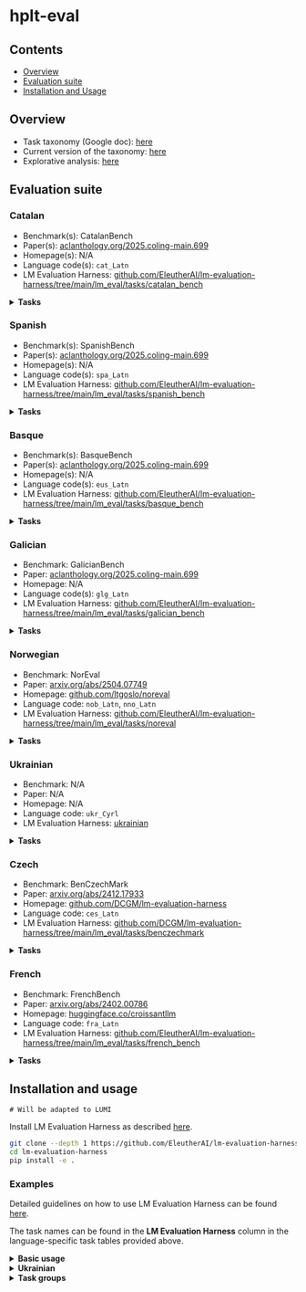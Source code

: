 # hplt-eval

## Contents
- [Overview](#overview)
- [Evaluation suite](#evaluation-suite)
- [Installation and Usage](#installation-and-usage)


## Overview

* Task taxonomy (Google doc): [here](https://docs.google.com/spreadsheets/d/13DjTlr4Ph_QSFvRI2kmIoB0gdEqAGOPBQ_J2SgTg2tQ/edit?usp=sharing)
* Current version of the taxonomy: [here](taxonomy.csv)
* Explorative analysis: [here](explorative.ipynb)

## Evaluation suite


### Catalan

* Benchmark(s): CatalanBench
* Paper(s): [aclanthology.org/2025.coling-main.699](https://aclanthology.org/2025.coling-main.699)
* Homepage(s): N/A
* Language code(s): `cat_Latn`
* LM Evaluation Harness: [github.com/EleutherAI/lm-evaluation-harness/tree/main/lm_eval/tasks/catalan_bench](https://github.com/EleutherAI/lm-evaluation-harness/tree/main/lm_eval/tasks/catalan_bench)


<details >
<summary><b>Tasks</b></summary>

|Name  |LM Evaluation Harness   |Task type  | Task category |
|:---|:---|:---|:---|
|	ARC-ca	| `arc_ca_challenge`	|	Multiple-choice QA |	Language-specific & world knowledge |
|	ARC-ca	| `arc_ca_easy`		|	Multiple-choice QA |	Language-specific & world knowledge |
|	Belebele| 	`belebele_cat_Latn`	|Multiple-choice QA |	Reading comprehension |
|	CatalanQA|	`catalanqa`			 |Generative QA	| Language-specific & world knowledge|
|	CatCoLA|	`catcola`	|		 Text classification	|Language knowledge|
|	COPA-ca	|`copa_ca`	|	Text cassification	|Commonsense reasoning|
|	CoQCat	|`coqcat`	|	 Generative QA	|Reading comprehension|
|	MGSM-cat|	`mgsm_direct_ca`	|	Generative QA	|Mathematical reasoning|
|	OpenBookQA-cat	|`openbookqa_ca`	|	Multiple-choice QA |	Language-specific & world knowledge|
|	Parafraseja	|`parafraseja`	|	Text classification	|Paraphrasing|
|	PAWS-ca	|`paws_ca`	|	 Text classification	|Paraphrasing|
|	PIQA-ca|	`piqa_ca`	|		Multiple-choice QA |	Commonsense reasoning|
|	SIQA-ca	|`siqa_ca`	|		Multiple-choice QA |	Commonsense reasoning|
|	TE-ca	|`TE-ca`	|	Text classification	|Entailment|
|	VeritasQA-cat Generation	|`veritasqa_gen_ca`	|	Generative QA|	Truthfulness|
|	VeritasQA-cat Multiple-choice	|`veritasqa_mc1_ca`	|	Multiple-choice QA |	Truthfulness|
|	VeritasQA-cat Multiple-choice	|`veritasqa_mc2_ca`	|	Multiple-choice QA |	Truthfulness|
|	WNLI	|`wnli_ca`	|	Text classification	|Entailment|
|	XNLI	|`xnli_ca`	|	Text classification	|Entailment|
|	XQuAD	|`xquad_ca`	|	Generative QA|	Reading comprehension|
|	xStoryCloze	|`xstorycloze_ca`	|	Multiple-choice QA |	Commonsense reasoning|
|	Cocoteros	|`cocoteros_va`	|	Text generation	|Commonsense reasoning|
|	FLORES	| `flores_en-ca`	|	Sequence-to-sequence generation|	Machine translation|

</details>

### Spanish

* Benchmark(s): SpanishBench
* Paper(s): [aclanthology.org/2025.coling-main.699](https://aclanthology.org/2025.coling-main.699)
* Homepage(s): N/A
* Language code(s): `spa_Latn`
* LM Evaluation Harness: [github.com/EleutherAI/lm-evaluation-harness/tree/main/lm_eval/tasks/spanish_bench](https://github.com/EleutherAI/lm-evaluation-harness/tree/main/lm_eval/tasks/spanish_bench)

<details >
<summary><b>Tasks</b></summary>

|Name  |LM Evaluation Harness   |Task type  | Task category |
|:---|:---|:---|:---|
|Belebele|	`belebele_spa_Latn`	 |Multiple-choice QA	|Reading comprehension|
|COPA|	`copa_es`		|Text cassification	|Commonsense reasoning|
|ESCoLA	|`escola`		|Text cassification	|Language knowledge|
|MGSM-es|	`mgsm_direct_es`	|	Generative QA|	Mathematical reasoning|
|OpenBookQA-es	|`openbookqa_es`	|	Multiple-choice QA|	Language-specific & world knowledge|
|PAWS-es|	`paws_es`	|	Text cassification|	Paraphrasing|
|VeritasQA-es Generation	|`veritasqa_gen_es`	|	Generative QA|	Truthfulness|
|VeritasQA-es Multiple-choice	|`veritasqa_mc1_es`	|	Multiple-choice QA	|Truthfulness|
|VeritasQA-es Multiple-choice	|`veritasqa_mc2_es`	|		Multiple-choice QA|	Truthfulness|
|WNLI	| `wnli_es`	|	Text cassification	|Entailment|
|XNLI	| `xnli_es`	|	Text cassification	| Entailment|
|XQuAD	| `xquad_es`|		Generative QA	|Reading comprehension|
|xStoryCloze	|`xstorycloze_es`	|	Multiple-choice QA|	Commonsense reasoning|
|Cocoteros|	`cocoteros_es`	|		Text generation | 	Commonsense reasoning|
|FLORES	|`flores_en-es`	| Sequence-to-sequence generation|	Machine translation|
|INCLUDE|	`include_base_44_spanish`		|	Multiple-choice QA	|Language-specific & world knowledge|
|Global-MMLU|	`global_mmlu_full_es`		|	Multiple-choice QA	|Language-specific & world knowledge|

</details>

### Basque

* Benchmark(s): BasqueBench
* Paper(s): [aclanthology.org/2025.coling-main.699](https://aclanthology.org/2025.coling-main.699)
* Homepage(s): N/A
* Language code(s): `eus_Latn`
* LM Evaluation Harness: [github.com/EleutherAI/lm-evaluation-harness/tree/main/lm_eval/tasks/basque_bench](https://github.com/EleutherAI/lm-evaluation-harness/tree/main/lm_eval/tasks/basque_bench)

<details >
<summary><b>Tasks</b></summary>

|Name  |LM Evaluation Harness   | Task type  | Task category |
|:---|:---|:---|:---|
|	Belebele |	`belebele_eus_Latn`	|	 	Multiple-choice QA	|Reading comprehension|
|	EusExams	|`eus_exams_eu`	|		Multiple-choice QA	|Language-specific & world knowledge|
|	EusProfficiency	|`eus_proficiency`	|	 Multiple-choice QA	|Language-specific & world knowledge|
|	EusReading|	`eus_reading`	|	 Multiple-choice QA|	Reading comprehension|
|	EusTrivia	|`eus_trivia`	|	 Multiple-choice QA|	Language-specific & world knowledge|
|	MGSM-eu	|`mgsm_direct_eu`	|		Generative QA	|Mathematical reasoning|
|	PIQA-eu	|`piqa_eu`	|	Multiple-choice QA|	Commonsense reasoning|
|	NLI (Basque GLUE)	|`qnlieu`	|	Text classification|	Entailment|
|	WNLI	|`wnli_eu`	|	Text classification|	Entailment|
|	XCOPA	|`xcopa_eu`	|	Text cassification	|Commonsense reasoning|
|	XNLI	|`xnli_eu_native`	|	Text classification|	Entailment|
|	xStoryCloze|	`xstorycloze_eu`	|		Multiple-choice QA|	Commonsense reasoning|
|	PAWS-eu|	`paws_eu`	|Text classification|	Paraphrasing|
|	ARC-eu|`arc_eu_easy`	|	 	Multiple-choice QA|	Language-specific & world knowledge|
|	ARC-eu|	`arc_eu_challenge`	|		Multiple-choice QA|	Language-specific & world knowledge|
|	FLORES	|`flores_en-eu`	|	Sequence-to-sequence generation|	Machine translation|
|	INCLUDE	|`include_base_44_basque`	|		Multiple-choice QA|	Language-specific & world knowledge|

</details>

### Galician

* Benchmark: GalicianBench
* Paper: [aclanthology.org/2025.coling-main.699](https://aclanthology.org/2025.coling-main.699)
* Homepage: N/A
* Language code(s): `glg_Latn`
* LM Evaluation Harness: [github.com/EleutherAI/lm-evaluation-harness/tree/main/lm_eval/tasks/galician_bench](https://github.com/EleutherAI/lm-evaluation-harness/tree/main/lm_eval/tasks/galician_bench)

<details >
<summary><b>Tasks</b></summary>

|Name  |LM Evaluation Harness  | Task type  | Task category |
|:---|:---|:---|:---|
|Belebele|	`belebele_`	| Multiple-choice QA	|Reading comprehension|
|FLORES	|`flores_en-gl`|	Sequence-to-sequence generation|	Machine translation|
|GalCoLA|	`galcola`		|Text classification|	Language knowledge|
|MGSM	|`mgsm_direct_gl`		|Generative QA|	Mathematical reasoning|
|OpenBookQA-gl	| `openbookqa_gl`	|Multiple-choice QA	|Language-specific & world knowledge|
|Parafrases-gl	|`parafrases_gl`		|Text classification	|Paraphrasing|
|PAWS-gl|	`paws_gl`	|Text classification	|Paraphrasing|
|TruthfulQA-gl Generation	|`truthfulqa_gl_gen`|	Generative QA	|Truthfulness|
|TruthfulQA-gl Multiple-choice	|`truthfulqa_gl_mc1`|	Multiple-choice QA	|Truthfulness|
|TruthfulQA-gl Multiple-choice|	`truthfulqa_gl_mc2` |		Multiple-choice QA	|Truthfulness|
|VeritasQA-gl Generation	|`veritasqa_gen_gl`|	Generative QA	|Truthfulness|
|VeritasQA-gl Multiple-choice|`veritasqa_mc1_gl`|	Multiple-choice QA	|Truthfulness|
|VeritasQA-gl Multiple-choice|	`veritasqa_mc2_gl`|	Multiple-choice QA	|Truthfulness|

</details>

### Norwegian

* Benchmark: NorEval
* Paper: [arxiv.org/abs/2504.07749](https://arxiv.org/abs/2504.07749)
* Homepage: [github.com/ltgoslo/noreval](https://github.com/ltgoslo/noreval/tree/main)
* Language code: `nob_Latn`, `nno_Latn`
* LM Evaluation Harness: [github.com/EleutherAI/lm-evaluation-harness/tree/main/lm_eval/tasks/noreval](https://github.com/EleutherAI/lm-evaluation-harness/tree/main/lm_eval/tasks/noreval)


<details >
<summary><b>Tasks</b></summary>

|Name  |Bokmål | Nynorsk  |Task type  | Task category |
|:---|:---|:---|:---|:---|
|[NoReC Sentence](https://huggingface.co/datasets/ltg/norec_sentence) |```norec_sentence```  | ❌ |Text classification| Sentiment analysis |
|[NoReC Document](https://huggingface.co/datasets/ltg/norec_document) |```norec_document```  | ❌ |Text classification| Sentiment analysis |
|[NCB](https://huggingface.co/datasets/hcfa/ncb) |```ncb```| ❌ | Sentence ranking| Language knowledge   |
|[NorIdiom](https://huggingface.co/datasets/Sprakbanken/Norwegian_idioms) |```noridiom_nob```  | ```noridiom_nno```  | Sentence completion| Language knowledge  |
|[Belebele](https://huggingface.co/datasets/facebook/belebele) |```norbelebele```| ❌|Multiple-choice question answering| Machine reading comprehension |
|[NRK-Quiz-QA](https://huggingface.co/datasets/ltg/nrk_quiz_qa) |```nrk_quiz_qa_nob```| ```nrk_quiz_qa_nno```| Multiple-choice question answering| Language-specific & world knowledge |
|[NorOpenBookQA](https://huggingface.co/datasets/ltg/noropenbookqa) |```noropenbookqa_nob```| ```noropenbookqa_nno``` |Multiple-choice question answering| Language-specific & world knowledge |
|[NorCommonsenseQA](https://huggingface.co/datasets/ltg/norcommonsenseqa) |```norcommonsenseqa_nob```| ```norcommonsenseqa_nno``` |Multiple-choice question answering|Commonsense reasoning  |
|[NorTruthfulQA Multiple choice](https://huggingface.co/datasets/ltg/nortruthfulqa_mc) |```nortruthfulqa_mc_nob```| ```nortruthfulqa_mc_nno``` |Multiple-choice question answering |Truthfulness |
|[NorQuAD](https://huggingface.co/datasets/ltg/norquad) |```norquad```| ❌  | Generative question answering |Machine reading comprehension |
|[NorTruthfulQA Generation](https://huggingface.co/datasets/ltg/nortruthfulqa_gen) |```nortruthfulqa_gen_nob```| ```nortruthfulqa_gen_nno``` |  Generative question answering|Truthfulness |
|[Tatoeba (English → Bokmål/Nynorsk)](https://huggingface.co/datasets/Helsinki-NLP/tatoeba_mt) | ```tatoeba_eng_nob```| ```tatoeba_eng_nno```  |Sequence-to-sequence generation|Machine translation |

</details>


### Ukrainian

* Benchmark: N/A
* Paper: N/A
* Homepage: N/A
* Language code: `ukr_Cyrl`
* LM Evaluation Harness: [ukrainian](./ukrainian/)

<details >
<summary><b>Tasks</b></summary>

|Name  |LM Evaluation Harness   |Task type  | Task category |
|:---|:---|:---|:---|
|[Global-MMLU](https://huggingface.co/datasets/CohereForAI/Global-MMLU)| `global_mmlu_full_uk` | Multiple-choice QA | Language-specific & world knowledge |
|[ZNO](https://huggingface.co/datasets/osyvokon/zno)| `zno` |  Multiple-choice QA | Language-specific & world knowledge |
|[INCLUDE](https://huggingface.co/datasets/CohereLabs/include-base-44)| `include_base_44_ukrainian` |  Multiple-choice QA | Language-specific & world knowledge |
|[TextDetox](https://huggingface.co/datasets/ukr-detect/ukr-toxicity-dataset)| `textdetox_ukr` | Text classification | Toxicity detection | 
|[UA-SQuAD](https://huggingface.co/datasets/HPLT/ua-squad) | `ua_squad` |  Generative QA | Reading comprehension |
|[Belebele](https://huggingface.co/datasets/facebook/belebele) | `belebele_ukr_Cyrl` |  Multiple-choice QA | Reading comprehension |
|[UA-GEC](https://huggingface.co/datasets/HPLT/ua-gec) | `ua_gec` |  Ranking|	Language knowledge|
|[MultiBLiMP](https://huggingface.co/datasets/jumelet/multiblimp) | `ua_blimp` |  Ranking|	Language knowledge|
|[WMT24PP](https://huggingface.co/datasets/google/wmt24pp/) | `wmt24pp_en-uk` |  Sequence-to-sequence generation	| Machine translation|

</details>

### Czech

* Benchmark: BenCzechMark
* Paper: [arxiv.org/abs/2412.17933](https://arxiv.org/abs/2412.17933)
* Homepage: [github.com/DCGM/lm-evaluation-harness](https://github.com/DCGM/lm-evaluation-harness)
* Language code: `ces_Latn`
* LM Evaluation Harness: [github.com/DCGM/lm-evaluation-harness/tree/main/lm_eval/tasks/benczechmark](https://github.com/DCGM/lm-evaluation-harness/tree/main/lm_eval/tasks/benczechmark)

<details >
<summary><b>Tasks</b></summary>

|Name  |LM Evaluation Harness   |Task type  | Task category |
|:---|:---|:---|:---|
 |	Belebele	|`belebele_ces_Latn`	 |	 Multiple-choice QA  | 	Reading comprehension |
 |	Global-MMLU|	`global_mmlu_full_cs`	 |		Multiple-choice QA  | 	Language-specific & world knowledge |
 |	SQAD3.2	|`benczechmark_cs_sqad32`	 |	Generative QA	| Reading comprehension| 
 |	Umimeto 	|`benczechmark_umimeto_qa`	 |	Multiple-choice QA  | 	Language-specific & world knowledge| 
 |	CERMAT OPEN	|`benczechmark_cermat_qa`	 |	Generative QA	Language knowledge|
 |	CERMAT TF	|`benczechmark_cermat_czech_tf`	 |	Multiple-choice QA  | 	Language knowledge|
 |	CERMAT MC	|`benczechmark_cermat_mc`	 |	Multiple-choice QA  | 	Language knowledge|
 |	Klokan QA |	`benczechmark_klokan_qa`	 |	Multiple-choice QA  | 	Mathematical reasoning|
 |	CERMAT (Math)|	`benczechmark_cermat_czmath_mc`	 |	Multiple-choice QA  | 	Mathematical reasoning|
 |	Umimeto (Math) |	`benczechmark_umimeto_qa`	 |		Multiple-choice QA  | 	Mathematical reasoning|
 |	CTKFacts 	| `benczechmark_ctkfacts_nli`	 |		Text classification | 	Entailment|
 |	Subjectivity 	|`benczechmark_subjectivity`	 |	Text classification | 	Sentiment analysis|
 |	CzechSentiment - Mall	|`benczechmark_sentiment_mall`	 |		Text classification | 	Sentiment analysis|
 |	CzechSentiment - CSFD |	`benczechmark_sentiment_csfd`	 |		Text classification | 	Sentiment analysis|
 |	CzechSentiment - FB |	`benczechmark_sentiment_fb`	 |	Text classification | 	Sentiment analysis|

</details>

### French

* Benchmark: FrenchBench
* Paper: [arxiv.org/abs/2402.00786](https://arxiv.org/abs/2402.00786)
* Homepage: [huggingface.co/croissantllm](https://huggingface.co/croissantllm)
* Language code: `fra_Latn`
* LM Evaluation Harness: [github.com/EleutherAI/lm-evaluation-harness/tree/main/lm_eval/tasks/french_bench](https://github.com/EleutherAI/lm-evaluation-harness/tree/main/lm_eval/tasks/french_bench)

<details >
<summary><b>Tasks</b></summary>

|Name  |LM Evaluation Harness   |Task type  | Task category |
|:---|:---|:---|:---|
|	FQuaD	|`french_bench_fquadv2`	|					Generative QA|	Reading comprehension|
|	French Trivia|	`french_bench_trivia`	|					Generative QA	|Language-specific & world knowledge|
|	French Language Test: Grammar	|`french_bench_grammar`	|					Multiple-choice QA|	Language knowledge|
|	French Language Test: Vocabulary|	`french_bench_vocab`	|					Multiple-choice QA|	Language knowledge|
|	French Language Test: Reading	|`french_bench_reading_comp`	|					Multiple-choice QA|	Reading comprehension|
|	Belebele	|`belebele_fra_Latn`	|					Multiple-choice QA|	Reading comprehension|
|	French NLI|	`french_bench_topic_based_nli`	|					Text classification|	Entailment|
|	WMT14	|`wmt14-en-fr`	|					Sequence-to-sequence generation|	Machine translation|
|	XNLI	|`french_bench_xnli`	|					Text classification	|Entailment|
|	INCLUDE	|`include_base_44_french`	|	 Multiple-choice QA|	Language-specific & world knowledge|
|	Global-MMLU	| `global_mmlu_fr`	|		Multiple-choice QA|	Language-specific & world knowledge|

</details>


## Installation and usage

`# Will be adapted to LUMI`

Install LM Evaluation Harness as described [here](https://github.com/EleutherAI/lm-evaluation-harness?tab=readme-ov-file#install).

```bash
git clone --depth 1 https://github.com/EleutherAI/lm-evaluation-harness
cd lm-evaluation-harness
pip install -e .
```

### Examples

Detailed guidelines on how to use LM Evaluation Harness can be found [here](https://github.com/EleutherAI/lm-evaluation-harness/blob/main/docs/interface.md).

The task names can be found in the **LM Evaluation Harness** column in the language-specific task tables provided above.


<details>
<summary><b>Basic usage</b></summary>

Below is an example of a basic framework usage and must-have arguments. In general, one needs to pass the tasks with the help of the `--tasks` argument:

```bash
lm_eval \
  --model hf \
  --model_args pretrained=my_hf_model_name \
  --tasks global_mmlu_full_uk,include_base_44_ukrainian \
  --output results/ukrainian/0-shot/ \
  --log_samples \
  --show_config \
  --write_out \
  --batch_size auto \
  --num_fewshot 0
```
</details>

<details>
<summary><b>Ukrainian</b></summary>

Evaluation on the Ukrainian tasks requires the usage of the `include_path` argument to ensure our tasks are registered in the framework:

```bash
lm_eval \
  --model hf \
  --model_args pretrained=my_hf_model_name \
  --tasks zno,ua_gec,ua_blimp \
  --include_path ./ukrainian/ \
  --output results/ukrainian/0-shot/ \
  --log_samples \
  --show_config \
  --write_out \
  --batch_size auto \
  --num_fewshot 0
```

</details>


<details>
<summary><b>Task groups</b></summary>

An alternative approach to run all tasks of interest at once involves creating a task group. LM Evaluation Harness allows to group tasks as shown below; please find more details [here](https://github.com/EleutherAI/lm-evaluation-harness/blob/main/docs/task_guide.md#group-configuration).

**Step 1: Create a configuration file**

Create a configuration file containing the name of the group and corresponding tasks and save it in the, e.g., `groups` folder.

```bash
group: hplt_french
task:
  - french_bench_fquadv2
  - french_bench_trivia
  - french_bench_grammar
  - french_bench_vocab
  - french_bench_reading_comp
  - belebele_fra_Latn
  - french_bench_topic_based_nli
  - wmt14-en-fr
  - french_bench_xnli
  - include_base_44_french
  - global_mmlu_fr
```

**Step 2: Run the evaluation**

Here, we are specifying the name of our created group as ```tasks``` and pass the `include_path` argument to ensure our group is registered:

```bash
lm_eval \
  --model hf \
  --model_args pretrained=my_hf_model_name \
  --tasks hplt_french \
  --include_path ./groups/ \
  --output results/hplt_french/0-shot/ \
  --log_samples \
  --show_config \
  --write_out \
  --batch_size auto \
  --num_fewshot 0
```

</details>